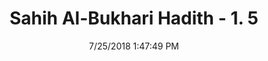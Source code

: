 ---
title        : "Sahih Al-Bukhari Hadith - 1. 5"
date         : 7/25/2018 1:47:49 PM
draft        : false
type         : "hadith"
layout       : "hadith"
BookCode     : "SHB"
VolumeNumber : "1"
HadithNumber : "5"
categories  :  ["Revelation-'How the Divine Inspirations started"]
tags  :  ["Ibn Abbas"]
---